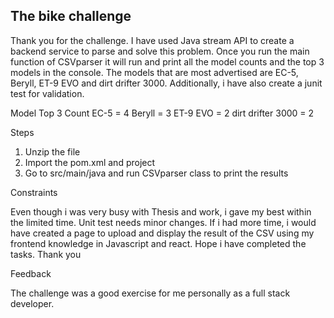 ## The bike challenge

Thank you for the challenge. I have used Java stream API to create a backend service to parse and solve this problem.
Once you run the main function of CSVparser it will run and print all the model counts and the top 3 
models in the console. The models that are most advertised are EC-5, Beryll, ET-9 EVO and dirt drifter 3000.
Additionally, i have also create a junit test for validation. 

Model Top 3 Count
EC-5 = 4
Beryll = 3
ET-9 EVO = 2
dirt drifter 3000 = 2

Steps
1. Unzip the file
2. Import the pom.xml and project
3. Go to src/main/java and run CSVparser class to print the results

Constraints

Even though i was very busy with Thesis and work, i gave my best within the limited time. Unit test needs minor changes.
If i had more time, i would have created a page to upload and display the result of the CSV using my frontend knowledge in 
Javascript and react. Hope i have completed the tasks. Thank you

Feedback

The challenge was a good exercise for me personally as a full stack developer.


